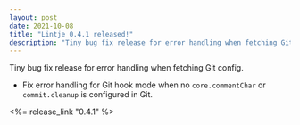 ```yaml
---
layout: post
date: 2021-10-08
title: "Lintje 0.4.1 released!"
description: "Tiny bug fix release for error handling when fetching Git config."
---
```


Tiny bug fix release for error handling when fetching Git config.

- Fix error handling for Git hook mode when no `core.commentChar` or
  `commit.cleanup` is configured in Git.

<%= release_link "0.4.1" %>
